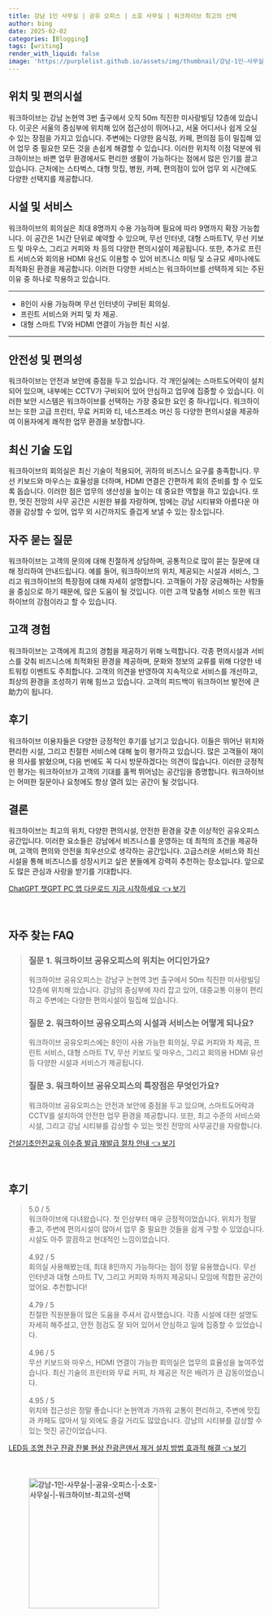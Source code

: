 ```yaml
---
title: 강남 1인 사무실 | 공유 오피스 | 소호 사무실 | 워크하이브 최고의 선택
author: bing
date: 2025-02-02
categories: [Blogging]
tags: [writing]
render_with_liquid: false
image: 'https://purplelist.github.io/assets/img/thumbnail/강남-1인-사무실-|-공유-오피스-|-소호-사무실-|-워크하이브-최고의-선택.webp'
---
```



<h2 id='위치_및_편의시설'>위치 및 편의시설</h2>

<p>워크하이브는 강남 논현역 3번 출구에서 오직 50m 직진한 미사랑빌딩 12층에 있습니다. 이곳은 서울의 중심부에 위치해 있어 접근성이 뛰어나고, 서울 어디서나 쉽게 오실 수 있는 장점을 가지고 있습니다. 주변에는 다양한 음식점, 카페, 편의점 등이 밀집해 있어 업무 중 필요한 모든 것을 손쉽게 해결할 수 있습니다. 이러한 위치적 이점 덕분에 워크하이브는 바쁜 업무 환경에서도 편리한 생활이 가능하다는 점에서 많은 인기를 끌고 있습니다. 근처에는 스타벅스, 대형 맛집, 병원, 카페, 편의점이 있어 업무 외 시간에도 다양한 선택지를 제공합니다.</p>

<h2 id='시설_및_서비스'>시설 및 서비스</h2>

<p>워크하이브의 회의실은 최대 8명까지 수용 가능하며 필요에 따라 9명까지 확장 가능합니다. 이 공간은 1시간 단위로 예약할 수 있으며, 무선 인터넷, 대형 스마트TV, 무선 키보드 및 마우스, 그리고 커피와 차 등의 다양한 편의시설이 제공됩니다. 또한, 추가로 프린트 서비스와 회의용 HDMI 유선도 이용할 수 있어 비즈니스 미팅 및 소규모 세미나에도 최적화된 환경을 제공합니다. 이러한 다양한 서비스는 워크하이브를 선택하게 되는 주된 이유 중 하나로 작용하고 있습니다.</p>

<hr />

<ul>
    <li>8인이 사용 가능하며 무선 인터넷이 구비된 회의실.</li>
    <li>프린트 서비스와 커피 및 차 제공.</li>
    <li>대형 스마트 TV와 HDMI 연결이 가능한 최신 시설.</li>
</ul>

<hr />

<h2 id='안전성_및_편의성'>안전성 및 편의성</h2>

<p>워크하이브는 안전과 보안에 중점을 두고 있습니다. 각 개인실에는 스마트도어락이 설치되어 있으며, 내부에는 CCTV가 구비되어 있어 안심하고 업무에 집중할 수 있습니다. 이러한 보안 시스템은 워크하이브를 선택하는 가장 중요한 요인 중 하나입니다. 워크하이브는 또한 고급 프린터, 무료 커피와 티, 네스프레소 머신 등 다양한 편의시설을 제공하여 이용자에게 쾌적한 업무 환경을 보장합니다.</p>

<h2 id='최신_기술_도입'>최신 기술 도입</h2>

<p>워크하이브의 회의실은 최신 기술이 적용되어, 귀하의 비즈니스 요구를 충족합니다. 무선 키보드와 마우스는 효율성을 더하며, HDMI 연결은 간편하게 회의 준비를 할 수 있도록 돕습니다. 이러한 점은 업무의 생산성을 높이는 데 중요한 역할을 하고 있습니다. 또한, 멋진 전망의 사무 공간은 시원한 뷰를 자랑하며, 밤에는 강남 시티뷰와 아름다운 야경을 감상할 수 있어, 업무 외 시간까지도 즐겁게 보낼 수 있는 장소입니다.</p>

<h2 id='자주_묻는_질문'>자주 묻는 질문</h2>

<p>워크하이브는 고객의 문의에 대해 친절하게 상담하며, 공통적으로 많이 묻는 질문에 대해 정리하여 안내드립니다. 예를 들어, 워크하이브의 위치, 제공되는 시설과 서비스, 그리고 워크하이브의 특장점에 대해 자세히 설명합니다. 고객들이 가장 궁금해하는 사항들을 중심으로 하기 때문에, 많은 도움이 될 것입니다. 이런 고객 맞춤형 서비스 또한 워크하이브의 강점이라고 할 수 있습니다.</p>

<h2 id='고객_경험'>고객 경험</h2>

<p>워크하이브는 고객에게 최고의 경험을 제공하기 위해 노력합니다. 각종 편의시설과 서비스를 갖춰 비즈니스에 최적화된 환경을 제공하며, 문화와 정보의 교류를 위해 다양한 네트워킹 이벤트도 주최합니다. 고객의 의견을 반영하여 지속적으로 서비스를 개선하고, 최상의 환경을 조성하기 위해 힘쓰고 있습니다. 고객의 피드백이 워크하이브 발전에 큰助力이 됩니다.</p>

<h2 id='후기'>후기</h2>

<p>워크하이브 이용자들은 다양한 긍정적인 후기를 남기고 있습니다. 이들은 뛰어난 위치와 편리한 시설, 그리고 친절한 서비스에 대해 높이 평가하고 있습니다. 많은 고객들이 재이용 의사를 밝혔으며, 다음 번에도 꼭 다시 방문하겠다는 의견이 많습니다. 이러한 긍정적인 평가는 워크하이브가 고객의 기대를 훌쩍 뛰어넘는 공간임을 증명합니다. 워크하이브는 어떠한 질문이나 요청에도 항상 열려 있는 공간이 될 것입니다.</p>

<h2 id='결론'>결론</h2>

<p>워크하이브는 최고의 위치, 다양한 편의시설, 안전한 환경을 갖춘 이상적인 공유오피스 공간입니다. 이러한 요소들은 강남에서 비즈니스를 운영하는 데 최적의 조건을 제공하며, 고객의 편의와 안전을 최우선으로 생각하는 공간입니다. 고급스러운 서비스와 최신 시설을 통해 비즈니스를 성장시키고 싶은 분들에게 강력히 추천하는 장소입니다. 앞으로도 많은 관심과 사랑을 받기를 기대합니다.</p>


<p><a class="click-button" title="ChatGPT 챗GPT PC 앱 다운로드 지금 시작하세요" href="https://purplelist.github.io/posts/ChatGPT-%EC%B1%97GPT-PC-%EC%95%B1-%EB%8B%A4%EC%9A%B4%EB%A1%9C%EB%93%9C-%EC%A7%80%EA%B8%88-%EC%8B%9C%EC%9E%91%ED%95%98%EC%84%B8%EC%9A%94/" rel="dofollow">ChatGPT 챗GPT PC 앱 다운로드 지금 시작하세요 👈 보기</a></p><br>
<h2 id='자주_찾는_FAQ'>자주 찾는 FAQ</h2>
<div itemscope="" itemtype="https://schema.org/FAQPage"> 
<blockquote> 
<div itemscope="" itemprop="mainEntity" itemtype="https://schema.org/Question"> 
<h3 itemprop="name">질문 1. 워크하이브 공유오피스의 위치는 어디인가요?</h3> 
<div itemscope="" itemprop="acceptedAnswer" itemtype="https://schema.org/Answer"> 
<span itemprop="text"> 
<p>워크하이브 공유오피스는 강남구 논현역 3번 출구에서 50m 직진한 미사랑빌딩 12층에 위치해 있습니다. 강남의 중심부에 자리 잡고 있어, 대중교통 이용이 편리하고 주변에는 다양한 편의시설이 밀집해 있습니다.</p> 
</span> 
</div> 
</div> 
<div itemscope="" itemprop="mainEntity" itemtype="https://schema.org/Question"> 
<h3 itemprop="name">질문 2. 워크하이브 공유오피스의 시설과 서비스는 어떻게 되나요?</h3> 
<div itemscope="" itemprop="acceptedAnswer" itemtype="https://schema.org/Answer"> 
<span itemprop="text"> 
<p>워크하이브 공유오피스에는 8인이 사용 가능한 회의실, 무료 커피와 차 제공, 프린트 서비스, 대형 스마트 TV, 무선 키보드 및 마우스, 그리고 회의용 HDMI 유선 등 다양한 시설과 서비스가 제공됩니다.</p> 
</span> 
</div> 
</div> 
<div itemscope="" itemprop="mainEntity" itemtype="https://schema.org/Question"> 
<h3 itemprop="name">질문 3. 워크하이브 공유오피스의 특장점은 무엇인가요?</h3> 
<div itemscope="" itemprop="acceptedAnswer" itemtype="https://schema.org/Answer"> 
<span itemprop="text"> 
<p>워크하이브 공유오피스는 안전과 보안에 중점을 두고 있으며, 스마트도어락과 CCTV를 설치하여 안전한 업무 환경을 제공합니다. 또한, 최고 수준의 서비스와 시설, 그리고 강남 시티뷰를 감상할 수 있는 멋진 전망의 사무공간을 자랑합니다.</p> 
</span> 
</div> 
</div> 
</blockquote> 
</div>
<p><a class="click-button" title="건설기초안전교육 이수증 발급 재발급 절차 안내" href="https://purplelist.github.io/posts/%EA%B1%B4%EC%84%A4%EA%B8%B0%EC%B4%88%EC%95%88%EC%A0%84%EA%B5%90%EC%9C%A1-%EC%9D%B4%EC%88%98%EC%A6%9D-%EB%B0%9C%EA%B8%89-%EC%9E%AC%EB%B0%9C%EA%B8%89-%EC%A0%88%EC%B0%A8-%EC%95%88%EB%82%B4/" rel="dofollow">건설기초안전교육 이수증 발급 재발급 절차 안내 👈 보기</a></p><br>
<h2 id='후기'>후기</h2>
<div itemscope itemtype="https://schema.org/Product">
  <blockquote>
  <div itemprop="review" itemscope itemtype="https://schema.org/Review">
      <div itemprop="reviewRating" itemscope itemtype="https://schema.org/Rating"> <span itemprop="ratingValue">5.0</span> / <span itemprop="bestRating">5</span> </div>
      <span itemprop="reviewBody">워크하이브에 다녀왔습니다. 첫 인상부터 매우 긍정적이었습니다. 위치가 정말 좋고, 주변에 편의시설이 많아서 업무 중 필요한 것들을 쉽게 구할 수 있었습니다. 시설도 아주 깔끔하고 현대적인 느낌이었습니다.</span>
  </div>
  <br>
  <div itemprop="review" itemscope itemtype="https://schema.org/Review">
      <div itemprop="reviewRating" itemscope itemtype="https://schema.org/Rating"> <span itemprop="ratingValue">4.92</span> / <span itemprop="bestRating">5</span> </div>
      <span itemprop="reviewBody">회의실 사용해봤는데, 최대 8인까지 가능하다는 점이 정말 유용했습니다. 무선 인터넷과 대형 스마트 TV, 그리고 커피와 차까지 제공되니 모임에 적합한 공간이었어요. 추천합니다!</span>
  </div>
  <br>
  <div itemprop="review" itemscope itemtype="https://schema.org/Review">
      <div itemprop="reviewRating" itemscope itemtype="https://schema.org/Rating"> <span itemprop="ratingValue">4.79</span> / <span itemprop="bestRating">5</span> </div>
      <span itemprop="reviewBody">친절한 직원분들이 많은 도움을 주셔서 감사했습니다. 각종 시설에 대한 설명도 자세히 해주셨고, 안전 점검도 잘 되어 있어서 안심하고 일에 집중할 수 있었습니다.</span>
  </div>
  <br>
  <div itemprop="review" itemscope itemtype="https://schema.org/Review">
      <div itemprop="reviewRating" itemscope itemtype="https://schema.org/Rating"> <span itemprop="ratingValue">4.96</span> / <span itemprop="bestRating">5</span> </div>
      <span itemprop="reviewBody">무선 키보드와 마우스, HDMI 연결이 가능한 회의실은 업무의 효율성을 높여주었습니다. 최신 기술의 프린터와 무료 커피, 차 제공은 작은 배려가 큰 감동이었습니다.</span>
  </div>
  <br>
  <div itemprop="review" itemscope itemtype="https://schema.org/Review">
      <div itemprop="reviewRating" itemscope itemtype="https://schema.org/Rating"> <span itemprop="ratingValue">4.95</span> / <span itemprop="bestRating">5</span> </div>
      <span itemprop="reviewBody">위치와 접근성은 정말 좋습니다! 논현역과 가까워 교통이 편리하고, 주변에 맛집과 카페도 많아서 일 외에도 즐길 거리도 많았습니다. 강남의 시티뷰를 감상할 수 있는 멋진 공간이었습니다.</span>
  </div>
  </blockquote>
</div>
<p><a class="click-button" title="LED등 조명 전구 잔광 잔불 현상 잔광콘덴서 제거 설치 방법 효과적 해결" href="https://purplelist.github.io/posts/LED%EB%93%B1-%EC%A1%B0%EB%AA%85-%EC%A0%84%EA%B5%AC-%EC%9E%94%EA%B4%91-%EC%9E%94%EB%B6%88-%ED%98%84%EC%83%81-%EC%9E%94%EA%B4%91%EC%BD%98%EB%8D%B4%EC%84%9C-%EC%A0%9C%EA%B1%B0-%EC%84%A4%EC%B9%98-%EB%B0%A9%EB%B2%95-%ED%9A%A8%EA%B3%BC%EC%A0%81-%ED%95%B4%EA%B2%B0/" rel="dofollow">LED등 조명 전구 잔광 잔불 현상 잔광콘덴서 제거 설치 방법 효과적 해결 👈 보기</a></p><br>
<figure class="image"><img src="https://purplelist.github.io/assets/img/thumbnail/강남-1인-사무실-|-공유-오피스-|-소호-사무실-|-워크하이브-최고의-선택.webp" alt="강남-1인-사무실-|-공유-오피스-|-소호-사무실-|-워크하이브-최고의-선택" width="256" height="256"></figure>